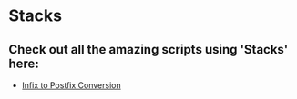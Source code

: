 # Stacks

## Check out all the amazing scripts using 'Stacks' here:

 - [Infix to Postfix Conversion](https://github.com/prathimacode-hub/PyAlgo-Tree/tree/main/Stacks/Infix%20to%20Postfix%20Conversion)

